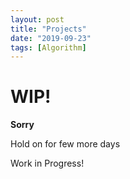 ```yaml
---
layout: post
title: "Projects"
date: "2019-09-23"
tags: [Algorithm]
---
```


# WIP! 

**Sorry**

Hold on for few more days

Work in Progress!